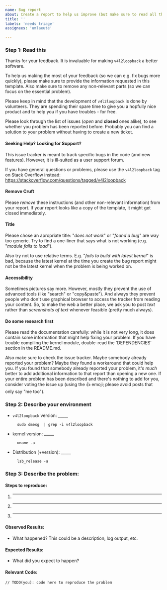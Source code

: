 ```yaml
---
name: Bug report
about: Create a report to help us improve (but make sure to read all the documentation first)
title: ''
labels: 'needs triage'
assignees: 'umlaeute'

---
```


### Step 1: Read this

Thanks for your feedback. It is invaluable for making `v4l2loopback` a better software.

To help us making the most of your feedback (so we can e.g. fix bugs more quickly), please make sure to provide the information requested in this template.
Also make sure to remove any non-relevant parts (so we can focus on the essential problem).

Please keep in mind that the development of `v4l2loopback` is done by volunteers.
They are spending their spare time to give you a hopfully nice product and to help you if you have troubles - for free.

Please look through the list of issues (*open* and **closed** ones alike), to see whether you problem has been reported before. Probably you can find a solution to your problem without having to create a new ticket.

#### Seeking Help? Looking for Support?
This issue tracker is meant to track specific bugs in the code (and new features).
However, it is ill-suited as a user support forum.

If you have general questions or problems, please use the `v4l2loopback` tag on Stack Overflow instead:
https://stackoverflow.com/questions/tagged/v4l2loopback


#### Remove Cruft

Please *remove* these instructions (and other non-relevant information) from your report.
If your report looks like a copy of the template, it might get closed immediately.

#### Title
Please chose an apropriate title: "*does not work*" or "*found a bug*" are way too generic.
Try to find a one-liner that says what is not working (e.g. "*module fails to load*").

Also try not to use relative terms.
E.g. "*fails to build with latest kernel*" is bad, because the latest kernel at the time you create the bug report might not be the latest kernel when the problem is being worked on.

#### Accessibility
Sometimes pictures say more.
However, mostly they prevent the use of advanced tools (like "search" or "copy&paste").
And always they prevent people who don't use graphical browser to access the tracker from reading your content.
So, to make the web a better place, we ask you to post *text* rather than *screenshots of text* whenever feasible (pretty much always).


#### Do some research first

Please read the documentation carefully: while it is not very long, it does
contain some information that might help fixing your problem.
If you have trouble compiling the kernel module, double-read the 'DEPENDENCIES'
section in the README.md.

Also make sure to check the issue tracker.
Maybe somebody already reported your problem? Maybe they found a workaround that
could help you.
If you found that somebody already reported your problem, it's *much* better to
add additional information to that report than opening a new one.
If your entire problem has been described and there's nothing to add for you,
consider voting the issue up (using the :+1: emoji; please avoid posts that only
say "me too").



### Step 2: Describe your environment

  * `v4l2loopback` version: _____

          sudo dmesg  | grep -i v4l2loopback

  * kernel version: _____

          uname -a

  * Distribution (+version): _____

          lsb_release -a
  
### Step 3: Describe the problem:

#### Steps to reproduce:

  1. _____
  2. _____
  3. _____
  
#### Observed Results:

  * What happened?  This could be a description, log output, etc.
  
#### Expected Results:

  * What did you expect to happen?
  
#### Relevant Code:

  ```
  // TODO(you): code here to reproduce the problem
  ```
